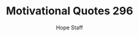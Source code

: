 ---
image: /assets/img/mq/mq_296_murray.png
title: Motivational Quotes 296
categories:
  - Motivational Quotes
author: Hope Staff
notes: Motivational Quotes 296
embed: >-
  EMBED_GOES_HERE
transcript: >-
  SOME LINES OF TEXT START HERE
---